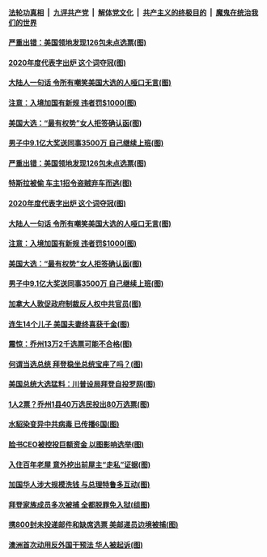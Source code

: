 

####  [法轮功真相](../../../../basic/blob/master/README.md?t=11120102) &nbsp;|&nbsp; [九评共产党](../../../../9ping.md/blob/master/README.md?t=11120102) &nbsp;|&nbsp; [解体党文化](../../../../jtdwh.md/blob/master/README.md?t=11120102)  &nbsp;|&nbsp; [共产主义的终极目的](../../../../gczydzjmd.md/blob/master/README.md?t=11120102) &nbsp;|&nbsp; [魔鬼在统治我们的世界](../../../../mgztzwmdsj.md/blob/master/README.md?t=11120102) 

#### [严重出错：美国领地发现126包未点选票(图)](../pages/p3/952188.md?t=11120102) 

#### [2020年度代表字出炉 这个词夺冠(图)](../pages/p3/952094.md?t=11120102) 

#### [大陆人一句话 令所有嘲笑美国大选的人哑口无言(图)](../pages/p3/952092.md?t=11120102) 

#### [注意：入境加国有新规 违者罚$1000(图)](../pages/p3/952088.md?t=11120102) 

#### [美国大选：“最有权势”女人拒签确认函(图)](../pages/p3/952076.md?t=11120102) 

#### [男子中9.1亿大奖送同事3500万 自己继续上班(图)](../pages/p3/952018.md?t=11120102) 

#### [严重出错：美国领地发现126包未点选票(图)](../pages/p3/952188.md?t=11120102) 

#### [特斯拉被偷 车主1招令盗贼弃车而逃(图)](../pages/p3/952116.md?t=11120102) 

#### [2020年度代表字出炉 这个词夺冠(图)](../pages/p3/952094.md?t=11120102) 

#### [大陆人一句话 令所有嘲笑美国大选的人哑口无言(图)](../pages/p3/952092.md?t=11120102) 

#### [注意：入境加国有新规 违者罚$1000(图)](../pages/p3/952088.md?t=11120102) 

#### [美国大选：“最有权势”女人拒签确认函(图)](../pages/p3/952076.md?t=11120102) 

#### [男子中9.1亿大奖送同事3500万 自己继续上班(图)](../pages/p3/952018.md?t=11120102) 

#### [加拿大人敦促政府制裁反人权中共官员(图)](../pages/p3/952014.md?t=11120102) 

#### [连生14个儿子 美国夫妻终喜获千金(图)](../pages/p3/952007.md?t=11120102) 

#### [震惊：乔州13万2千选票可能不合格(图)](../pages/p3/951996.md?t=11120102) 

#### [何谓当选总统 拜登稳坐总统宝座了吗？(图)](../pages/p3/951979.md?t=11120102) 

#### [美国总统大选猛料：川普设局拜登自投罗网(图)](../pages/p3/951903.md?t=11120102) 

#### [1人2票？乔州1县40万选民投出80万选票(图)](../pages/p3/951962.md?t=11120102) 

#### [水貂染变异中共病毒 已传播6国(图)](../pages/p3/951891.md?t=11120102) 

#### [脸书CEO被控投巨额资金 以图影响选举(图)](../pages/p3/951861.md?t=11120102) 

#### [入住百年老屋 意外挖出前屋主“走私”证据(图)](../pages/p3/951858.md?t=11120102) 

#### [加国华人涉大规模洗钱 与总理特鲁多互动(图)](../pages/p3/951854.md?t=11120102) 

#### [拜登家族成员多次被捕 全都脱罪免入狱(组图)](../pages/p3/951734.md?t=11120102) 

#### [携800封未投递邮件和缺席选票 美邮递员边境被捕(图)](../pages/p3/951742.md?t=11120102) 

#### [澳洲首次动用反外国干预法 华人被起诉(图)](../pages/p3/951743.md?t=11120102) 

